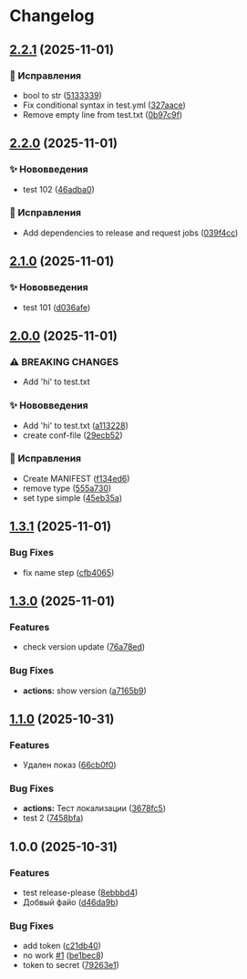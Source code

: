 # Changelog

## [2.2.1](https://github.com/ornaras/test/compare/v2.2.0...v2.2.1) (2025-11-01)


### 🐞 Исправления

* bool to str ([5133339](https://github.com/ornaras/test/commit/51333396b9e70dc9f35d4cfaa82a2fa1becd563b))
* Fix conditional syntax in test.yml ([327aace](https://github.com/ornaras/test/commit/327aacec0d4d08a22d1e8129a91189da19fd069b))
* Remove empty line from test.txt ([0b97c9f](https://github.com/ornaras/test/commit/0b97c9faf706148fa16de29a21420710f1a8c905))

## [2.2.0](https://github.com/ornaras/test/compare/v2.1.0...v2.2.0) (2025-11-01)


### ✨ Нововведения

* test 102 ([46adba0](https://github.com/ornaras/test/commit/46adba0a493cf58e12c4e7f747d93193f14c96f3))


### 🐞 Исправления

* Add dependencies to release and request jobs ([039f4cc](https://github.com/ornaras/test/commit/039f4cc0058e8765ef9ec0329fb6f69db02f1e33))

## [2.1.0](https://github.com/ornaras/test/compare/v2.0.0...v2.1.0) (2025-11-01)


### ✨ Нововведения

* test 101 ([d036afe](https://github.com/ornaras/test/commit/d036afe2da3ed710c45c239a79d4e46896734d81))

## [2.0.0](https://github.com/ornaras/test/compare/v1.3.1...v2.0.0) (2025-11-01)


### ⚠ BREAKING CHANGES

* Add 'hi' to test.txt

### ✨ Нововведения

* Add 'hi' to test.txt ([a113228](https://github.com/ornaras/test/commit/a1132289025654742ae5f18ac49372134038a307))
* create conf-file ([29ecb52](https://github.com/ornaras/test/commit/29ecb520f737f005044945bf96c5a967e16950ed))


### 🐞 Исправления

* Create MANIFEST ([f134ed6](https://github.com/ornaras/test/commit/f134ed60ef1490a5889b26a0117a74ec628aeef1))
* remove type ([555a730](https://github.com/ornaras/test/commit/555a730235aad678ca0c78a3b9ac82b5cc93b379))
* set type simple ([45eb35a](https://github.com/ornaras/test/commit/45eb35a0076d31d399edbfb0738d0edb72ce6028))

## [1.3.1](https://github.com/ornaras/test/compare/v1.3.0...v1.3.1) (2025-11-01)


### Bug Fixes

* fix name step ([cfb4065](https://github.com/ornaras/test/commit/cfb4065af5668900d467baf0f8d940b2309dbe36))

## [1.3.0](https://github.com/ornaras/test/compare/v1.2.0...v1.3.0) (2025-11-01)


### Features

* check version update ([76a78ed](https://github.com/ornaras/test/commit/76a78ed4d8f858618abf2b02558df297c0d33429))


### Bug Fixes

* **actions:** show version ([a7165b9](https://github.com/ornaras/test/commit/a7165b9237b408908e452de6ab8478933009eb0e))

## [1.1.0](https://github.com/ornaras/test/compare/v1.0.0...v1.1.0) (2025-10-31)


### Features

* Удален показ ([66cb0f0](https://github.com/ornaras/test/commit/66cb0f047130f220f9200e0b232aadd63b1af4e2))


### Bug Fixes

* **actions:** Тест локализации ([3678fc5](https://github.com/ornaras/test/commit/3678fc51e890c5e98d59464d6174e2a5564344b4))
* test 2 ([7458bfa](https://github.com/ornaras/test/commit/7458bfa66dc5004f40fe4eb5392454082e38952e))

## 1.0.0 (2025-10-31)


### Features

* test release-please ([8ebbbd4](https://github.com/ornaras/test/commit/8ebbbd48acf742fb5f8ef6a8f460606c08be48a5))
* Добвый файо ([d46da9b](https://github.com/ornaras/test/commit/d46da9b0e18719cad2392ddc51b2e28dd04b8cad))


### Bug Fixes

* add token ([c21db40](https://github.com/ornaras/test/commit/c21db404faf2f775b459b48deb88d9febc506676))
* no work [#1](https://github.com/ornaras/test/issues/1) ([be1bec8](https://github.com/ornaras/test/commit/be1bec8403699b2d9e96875a9d43404bd1aecee1))
* token to secret ([79263e1](https://github.com/ornaras/test/commit/79263e14502d39dbf87f3a08b8df758427ff348d))

